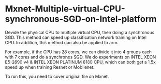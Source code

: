 # Mxnet-Multiple-virtual-CPU-synchronous-SGD-on-Intel-platform
Devide the physical CPU to multiple virtual CPU, then doing a synchronous SGD. This method can speed up classification network training on Intel CPU. In addition, this method can also be applied to arm.

For example, if the CPU has 28 cores, we can divide it into 4 groups each with 7 cores and do a synchronos SGD. We do experiments on INTEL XEON E5-2690 v4 & INTEL XEON PLATINUM 8180 CPU, which can both get a 1.5x speed up when training Resnet or Mobilenet.

To run this, you need to cover original file on Mxnet.

